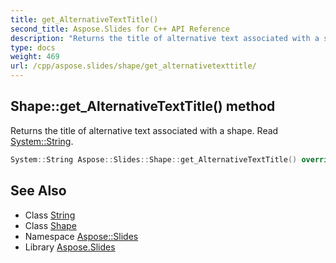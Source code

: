 ```yaml
---
title: get_AlternativeTextTitle()
second_title: Aspose.Slides for C++ API Reference
description: "Returns the title of alternative text associated with a shape. Read System::String."
type: docs
weight: 469
url: /cpp/aspose.slides/shape/get_alternativetexttitle/
---
```

## Shape::get_AlternativeTextTitle() method


Returns the title of alternative text associated with a shape. Read [System::String](../../../system/string/).

```cpp
System::String Aspose::Slides::Shape::get_AlternativeTextTitle() override
```

## See Also

* Class [String](../../system/string/)
* Class [Shape](./)
* Namespace [Aspose::Slides](../)
* Library [Aspose.Slides](../../)